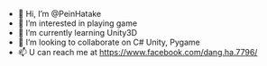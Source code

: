 - 👋 Hi, I’m @PeinHatake
- 👀 I’m interested in playing game
- 🌱 I’m currently learning Unity3D
- 💞️ I’m looking to collaborate on C# Unity, Pygame
- 📫 U can reach me at 
https://www.facebook.com/dang.ha.7796/


